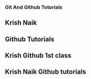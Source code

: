 ### Git And Github Totorials

## Krish Naik

## Github Tutorials
## Krish Github 1st class
## Krish Naik Github tutorials
